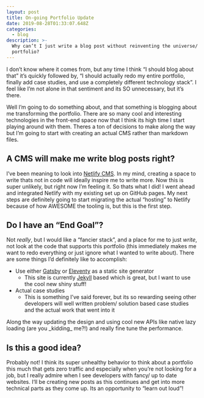 ```yaml
---
layout: post
title: On-going Portfolio Update
date: 2019-08-28T01:33:07.648Z
categories:
  - blog
description: >-
  Why can’t I just write a blog post without reinventing the universe/ my
  portfolio?
---
```

I don’t know where it comes from, but any time I think “I should blog about that” it’s quickly followed by, “I should actually redo my entire portfolio, finally add case studies, and use a completely different technology stack”. I feel like I’m not alone in that sentiment and its SO unnecessary, but it’s there.

Well I’m going to do something about, and that something is blogging about me transforming the portfolio. There are so many cool and interesting technologies in the front-end space now that I think its high time I start playing around with them. Theres a ton of decisions to make along the way but I’m going to start with creating an actual CMS rather than markdown files. 

## A CMS will make me write blog posts right?

I’ve been meaning to look into [Netlify CMS](https://www.netlifycms.org/). In my mind, creating a space to write thats not in code will ideally inspire me to write more. Now this is super unlikely, but right now I’m feeling it. So thats what I did! I went ahead and integrated Netlify with my existing set up on GitHub pages. My next steps are definitely going to start migrating the actual “hosting” to Netlify because of how AWESOME the tooling is, but this is the first step.

## Do I have an “End Goal”?

Not _really_, but I would like a “fancier stack”, and a place for me to just _write_, not look at the code that supports this portfolio (this immediately makes me want to redo everything or just ignore what I wanted to write about). There are some things I’d definitely like to accomplish:

* Use either [Gatsby](https://www.gatsbyjs.org/) or [Eleventy](https://www.11ty.io/) as a static site generator
  * This site is currently [Jekyll](https://jekyllrb.com/) based which is great, but I want to use the cool new shiny stuff!
* Actual case studies
  * This is something I’ve said forever, but its so rewarding seeing other developers will well written problem/ solution based case studies and the actual work that went into it

Along the way updating the design and using cool new APIs like native lazy loading (are you \_kidding\_ me?!) and really fine tune the performance.

## Is this a good idea?

Probably not! I think its super unhealthy behavior to think about a portfolio this much that gets zero traffic and especially when you’re not looking for a job, but I really admire when I see developers with fancy/ up to date websites. I‘ll be creating new posts as this continues and get into more technical parts as they come up. Its an opportunity to “learn out loud”!
